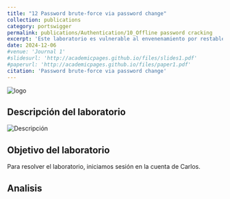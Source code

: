 ```yaml
---
title: "12 Password brute-force via password change"
collection: publications
category: portswigger
permalink: publications/Authentication/10_Offline password cracking
excerpt: 'Este laboratorio es vulnerable al envenenamiento por restablecimiento de contraseña. El usuario carlos hará clic por descuido en cualquier enlace de los correos electrónicos que reciba. Para resolver el laboratorio, iniciamos sesión en la cuenta de Carlos.'
date: 2024-12-06
#venue: 'Journal 1'
#slidesurl: 'http://academicpages.github.io/files/slides1.pdf'
#paperurl: 'http://academicpages.github.io/files/paper1.pdf'
citation: 'Password brute-force via password change'
---
```


![logo]({{site.url}}/images/Authentication/authentication-lab-11/logo.png)

## Descripción del laboratorio

![Descripción]({{site.url}}/images/Authentication/authentication-lab-11/descripcion.png)

## Objetivo del laboratorio

Para resolver el laboratorio, iniciamos sesión en la cuenta de Carlos.

## Analisis
